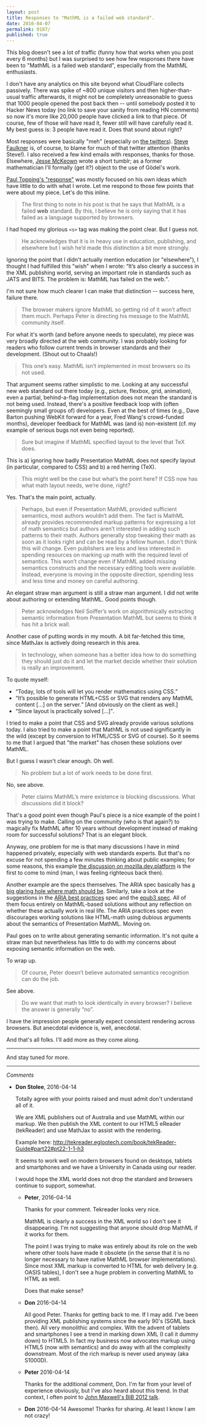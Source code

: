 ```yaml
---
layout: post
title: Responses to "MathML is a failed web standard".
date: 2016-04-07
permalink: 0187/
published: true
---
```


This blog doesn't see a lot of traffic (funny how that works when you post every  6 months) but I was surprised to see how few responses there have been to "MathML is a failed web standard", especially from the MathML enthusiasts.

I don't have any analytics on this site beyond what CloudFlare collects passively. There was spike of ~800 unique visitors and then higher-than-usual traffic afterwards, it might not be completely unreasonable to guess that 1000 people opened the post back then -- until somebody posted it to Hacker News today (no link to save your sanity from reading HN comments) so now it's more like 20,000 people have clicked a link to that piece.  Of course, few of those will have read it, fewer still will have carefully read it. My best guess is: 3 people have read it. Does that sound about right?

Most responses were basically "meh" (especially on [the twitters](https://twitter.com/search?q=mathml)). [Steve Faulkner](https://twitter.com/stevefaulkner) is, of course, to blame for much of that twitter attention (thanks Steve!). I also received a few kind emails with responses, thanks for those. Elsewhere, [Jesse McKeown](http://jessecmckeown.tumblr.com/post/141734737315/musings-on-web-mathml-and-some-of-our) wrote a short tumblr; as a former mathematician I'll formally (get it?) object to the use of Gödel's work.

[Paul Topping's "response"](https://medium.com/@PaulTopping/response-to-peter-krautzberger-s-mathml-is-a-failed-web-standard-179ab8ffa24b) was mostly focused on his own ideas which have little to do with what I wrote. Let me respond to those few points that were about my piece. Let's do this inline.

> The first thing to note in his post is that he says that MathML is a failed **web** standard. By this, I believe he is only saying that it has failed as a language supported by browsers.

I had hoped my glorious `<s>` tag was making the point clear. But I guess not.

> He acknowledges that it is in heavy use in education, publishing, and elsewhere but I wish he’d made this distinction a bit more strongly.

Ignoring the point that I didn't actually mention education (or "elsewhere"), I thought I had fulfilled this "wish" when I wrote: <q>It’s also clearly a success in the XML publishing world, serving an important role in standards such as JATS and BITS. The problem is: MathML has failed on the web.</q>.

I'm not sure how much clearer I can make that distinction -- success here, failure there.

> The browser makers ignore MathML so getting rid of it won’t affect them much. Perhaps Peter is directing his message to the MathML community itself.

For what it's worth (and before anyone needs to speculate), my piece was very broadly directed at the web community. I was probably looking for readers who follow current trends in browser standards and their development. (Shout out to Chaals!)

> This one’s easy. MathML isn’t implemented in most browsers so its not used.

That argument seems rather simplistic to me. Looking at any successful new web standard out there today (e.g., picture, flexbox, grid, animation), even a partial, behind-a-flag implementation does not mean the standard is not being used. Instead, there's a positive feedback loop with (often seemingly small groups of) developers. Even at the best of times (e.g., Dave Barton pushing WebKit forward for a year, Fred Wang's crowd-funded months), developer feedback for MathML was (and is) non-existent (cf. my example of serious bugs not even being reported).

> Sure but imagine if MathML specified layout to the level that TeX does.

This is a) ignoring how badly Presentation MathML does not specify layout (in particular, compared to CSS) and b) a red herring (TeX).

> This might well be the case but what’s the point here? If CSS now has what math layout needs, we’re done, right?

Yes. That's the main point, actually.

> Perhaps, but even if Presentation MathML provided sufficient semantics, most authors wouldn’t add them. The fact is MathML already provides recommended markup patterns for expressing a lot of math semantics but authors aren’t interested in adding such patterns to their math. Authors generally stop tweaking their math as soon as it looks right and can be read by a fellow human. I don’t think this will change. Even publishers are less and less interested in spending resources on marking up math with the required level of semantics. This won’t change even if MathML added missing semantics constructs and the necessary editing tools were available. Instead, everyone is moving in the opposite direction, spending less and less time and money on careful authoring.

An elegant straw man argument is still a straw man argument. I did not write about authoring or extending MathML. Good points though.

> Peter acknowledges Neil Soiffer’s work on algorithmically extracting semantic information from Presentation MathML but seems to think it has hit a brick wall.

Another case of putting words in my mouth. A bit far-fetched this time, since MathJax is actively doing research in this area.

> In technology, when someone has a better idea how to do something they should just do it and let the market decide whether their solution is really an improvement.

To quote myself:

* <q>Today, lots of tools will let you render mathematics using CSS.</q>
* <q>It’s possible to generate HTML+CSS or SVG that renders any MathML content [...] on the server.</q> [And obviously on the client as well.]
* <q>Since layout is practically solved [...]</q>.

I tried to make a point that CSS and SVG already provide various solutions today. I also tried to make a point that MathML is not used significantly in the wild (except by conversion to HTML/CSS or SVG of course). So it seems to me that I argued that "the market" has chosen these solutions over MathML.

But I guess I wasn't clear enough. Oh well.

> No problem but a lot of work needs to be done first.

No, see above.

> Peter claims MathML’s mere existence is blocking discussions. What discussions did it block?

That's a good point even though Paul's piece is a nice example of the point I was trying to make. Calling on the community (who is that again?) to magically fix MathML after 10 years without development instead of making room for successful solutions? That is an elegant block.

Anyway, one problem for me is that many discussions I have in mind happened privately, especially with web standards experts. But that's no excuse for not spending a few minutes thinking about public examples; for some reasons, this example [the discussion on mozilla.dev.platform](https://groups.google.com/forum/#!topic/mozilla.dev.platform/96dZw1jXTvM) is the first to come to mind (man, I was feeling righteous back then).

Another example are the specs themselves. The ARIA spec basically has [a big glaring hole where math should be](https://www.w3.org/TR/wai-aria-1.1/#math). Similarly, take a look at the suggestions in the [ARIA best practices](https://www.w3.org/TR/wai-aria-practices/#math) spec and the [epub3 spec](http://www.idpf.org/epub/301/spec/epub-contentdocs.html#sec-xhtml-mathml-alt). All of them focus entirely on MathML-based solutions without any reflection on whether these actually work in real life. The ARIA practices spec even discourages working solutions like HTML-math using dubious arguments about the semantics of Presentation MathML. Moving on.

Paul goes on to write about generating semantic information. It's not quite a straw man but nevertheless has little to do with my concerns about exposing semantic information on the web.

To wrap up.

> Of course, Peter doesn’t believe automated semantics recognition can do the job.

See above.

> Do we want that math to look identically in every browser? I believe the answer is generally “no”.

I have the impression people generally expect consistent rendering across browsers. But anecdotal evidence is, well, anecdotal.

And that's all folks. I'll add more as they come along.

---

And stay tuned for more.


---

_Comments_

* **Don Stolee**, 2016-04-14

  Totally agree with your points raised and must admit don't understand all of it.

  We are XML publishers out of Australia and use MathML within our markup. We then publish the XML content to our HTML5 eReader (tekReader) and use MathJax to assist with the rendering.

  Example here: http://tekreader.eglootech.com/book/tekReader-Guide#part22#pt22-1-1-h3

  It seems to work well on modern browsers found on desktops, tablets and smartphones and we have a University in Canada using our reader.

  I would hope the XML world does not drop the standard and browsers continue to support, somewhat.

  * **Peter**, 2016-04-14

    Thanks for your comment. Tekreader looks very nice.

    MathML is clearly a success in the XML world so I don't see it disappearing. I'm not suggesting that anyone should drop MathML if it works for them.

    The point I was trying to make was entirely about its role on the web where other tools have made it obsolete (in the sense that it is no longer necessary to have native MathML browser implementations). Since most XML markup is converted to HTML for web delivery (e.g. OASIS tables), I don't see a huge problem in converting MathML to HTML as well.

    Does that make sense?

  * **Don** 2016-04-14

    All good Peter. Thanks for getting back to me. If I may add. I've been providing XML publishing systems since the early 90's (SGML back then). All very monolithic and complex. With the advent of tablets and smartphones I see a trend in marking down XML (I call it dummy down) to HTML5. In fact my business now advocates markup using HTML5 (now with semantics) and do away with all the complexity downstream. Most of the rich markup is never used anyway (aka S1000D).

  * **Peter** 2016-04-14

    Thanks for the additional comment, Don. I'm far from your level of experience obviously, but I've also heard about this trend. In that context, I often point to [John Maxwell's BiB 2012 talk](https://www.youtube.com/watch?v=bh2WyI_6c_k).

  * **Don** 2016-04-14
    Awesome! Thanks for sharing. At least I know I am not crazy!
